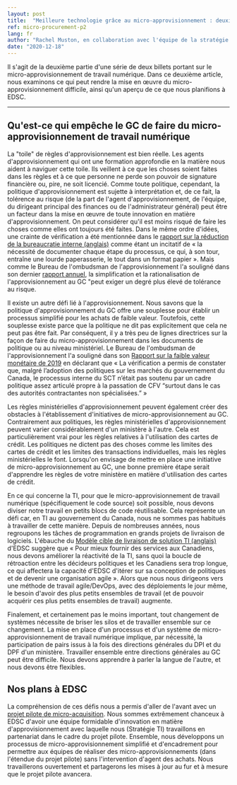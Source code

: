 ```yaml
---
layout: post
title:  "Meilleure technologie grâce au micro-approvisionnement : deuxième partie"
ref: micro-procurement-p2
lang: fr
author: "Rachel Muston, en collaboration avec l'équipe de la stratégie TI et les experts en approvisionnement d'EDSC"
date: "2020-12-18"
---
```

<!--markdownlint-disable MD033-->

Il s'agit de la deuxième partie d'une série de deux billets portant sur le micro-approvisionnement de travail numérique.
Dans ce deuxième article, nous examinons ce qui peut rendre la mise en œuvre du micro-approvisionnement difficile, ainsi qu'un aperçu de ce que nous planifions à EDSC.

***

## Qu'est-ce qui empêche le GC de faire du micro-approvisionnement de travail numérique

La "toile" de règles d'approvisionnement est bien réelle.
Les agents d'approvisionnement qui ont une formation approfondie en la matière nous aident à naviguer cette toile.
Ils veillent à ce que les choses soient faites dans les règles et à ce que personne ne perde son pouvoir de signature financière ou, pire, ne soit licencié.
Comme toute politique, cependant, la politique d'approvisionnement est sujette à interprétation et, de ce fait, la tolérence au risque (de la part de l'agent d'approvisionnement, de l'équipe, du dirigeant principal des finances ou de l'administrateur général) peut être un facteur dans la mise en œuvre de toute innovation en matière d'approvisionnement.
On peut considérer qu'il est moins risqué de faire les choses comme elles ont toujours été faites.
Dans le même ordre d'idées, une crainte de vérification a été mentionnée dans le [rapport sur la réduction de la bureaucratie interne (anglais)](https://internal-red-tape-reduction-report.github.io/chapter-3/#roles-and-expectations-are-unmet) comme étant un incitatif de « la nécessité de documenter chaque étape du processus, ce qui, à son tour, entraîne une lourde paperasserie, le tout dans un format papier ».
Mais comme le Bureau de l'ombudsman de l'approvisionnement l'a souligné dans son dernier [rapport annuel](http://opo-boa.gc.ca/rapports-reports/2019-2020/index-fra.html#s1-1), la simplification et la rationalisation de l'approvisionnement au GC "peut exiger un degré plus élevé de tolérance au risque.

Il existe un autre défi lié à l'approvisionnement.
Nous savons que la politique d'approvisionnement du GC offre une souplesse pour établir un processus simplifié pour les achats de faible valeur.
Toutefois, cette souplesse existe parce que la politique ne dit pas explicitement que cela ne peut pas être fait.
Par conséquent, il y a très peu de lignes directrices sur la façon de faire du micro-approvisionnement dans les documents de politique ou au niveau ministériel.
Le Bureau de l'ombudsman de l'approvisionnement l'a souligné dans son [Rapport sur la faible valeur monétaire de 2019](http://opo-boa.gc.ca/faiblevaleur-dollarvalue-eng.html#s4.2) en déclarant que « La vérification a permis de constater que, malgré l’adoption des politiques sur les marchés du gouvernement du Canada, le processus interne du SCT n’était pas soutenu par un cadre politique assez articulé propre à la passation de CFV “surtout dans le cas des autorités contractantes non spécialisées.” »

Les règles ministérielles d'approvisionnement peuvent également créer des obstacles à l'établissement d'initiatives de micro-approvisionnement au GC.
Contrairement aux politiques, les règles ministérielles d'approvisionnement peuvent varier considérablement d'un ministère à l'autre.
Cela est particulièrement vrai pour les règles relatives à l'utilisation des cartes de crédit.
Les politiques ne dictent pas des choses comme les limites des cartes de crédit et les limites des transactions individuelles, mais les règles ministérielles le font.
Lorsqu'on envisage de mettre en place une initiative de micro-approvisionnement au GC, une bonne première étape serait d'apprendre les règles de votre ministère en matière d'utilisation des cartes de crédit.

En ce qui concerne la TI, pour que le micro-approvisionnement de travail numérique (spécifiquement le code source) soit possible, nous devons diviser notre travail en petits blocs de code réutilisable.
Cela représente un défi car, en TI au gouvernement du Canada, nous ne sommes pas habitués à travailler de cette manière.
Depuis de nombreuses années, nous regroupons les tâches de programmation en grands projets de livraison de logiciels.
L'ébauche du [Modèle cible de livraison de solution TI (anglais)](https://sara-sabr.github.io/ITStrategy/strategy-target-solution-delivery-model.html#business-case-strategic-context) d'EDSC suggère que « Pour mieux fournir des services aux Canadiens, nous devons améliorer la réactivité de la TI, sans quoi la boucle de rétroaction entre les décideurs politiques et les Canadiens sera trop longue, ce qui affectera la capacité d'EDSC d'itérer sur sa conception de politiques et de devenir une organisation agile ».
Alors que nous nous dirigeons vers une méthode de travail agile/DevOps, avec des déploiements le jour même, le besoin d'avoir des plus petits ensembles de travail (et de pouvoir acquérir ces plus petits ensembles de travail) augmente.

Finalement, et certainement pas le moins important, tout changement de systèmes nécessite de briser les silos et de travailler ensemble sur ce changement.
La mise en place d'un processus et d'un système de micro-approvisionnement de travail numérique implique, par nécessité, la participation de pairs issus à la fois des directions générales du DPI et du DPF d'un ministère.
Travailler ensemble entre directions générales au GC peut être difficile.
Nous devons apprendre à parler la langue de l'autre, et nous devons être flexibles.

## Nos plans à EDSC

La compréhension de ces défis nous a permis d'aller de l'avant avec un [projet pilote de micro-acquisition](https://sara-sabr.github.io/ITStrategy/pilote-de-micro-acquisition.html).
Nous sommes extrêmement chanceux à EDSC d'avoir une équipe formidable d'innovation en matière d'approvisionnement avec laquelle nous (Stratégie TI) travaillons en partenariat dans le cadre du projet pilote.
Ensemble, nous développons un processus de micro-approvisionnement simplifié et d'encadrement pour permettre aux équipes de réaliser des micro-approvisionnements (dans l'étendue du projet pilote) sans l'intervention d'agent des achats.
Nous travaillerons ouvertement et partagerons les mises à jour au fur et à mesure que le projet pilote avancera.
